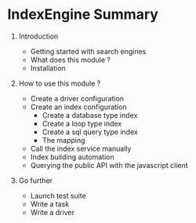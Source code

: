 IndexEngine Summary
===

1. Introduction
    - Getting started with search engines
    - What does this module ?
    - Installation
    
2. How to use this module ?
    - Create a driver configuration
    - Create an index configuration
        - Create a database type index
        - Create a loop type index
        - Create a sql query type index
        - The mapping
    - Call the index service manually
    - Index building automation
    - Querying the public API with the javascript client

3. Go further
    - Launch test suite
    - Write a task
    - Write a driver
